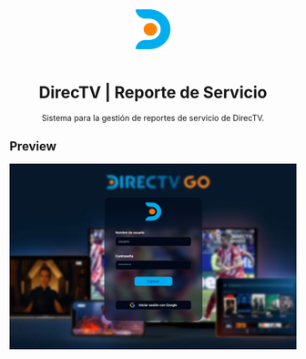 <div align="center">
    <a href="https://github.com/cesar-brandon/directv-report-service">
      <img src="public/dtv-icon.svg" width="70px" />
    </a>
    <br />
    &nbsp;
    <h1>DirecTV | Reporte de Servicio</h1>
    <p align="center">
        Sistema para la gestión de reportes de servicio de DirecTV.
    </p>
</div>

## Preview

![Preview](public/preview.png)